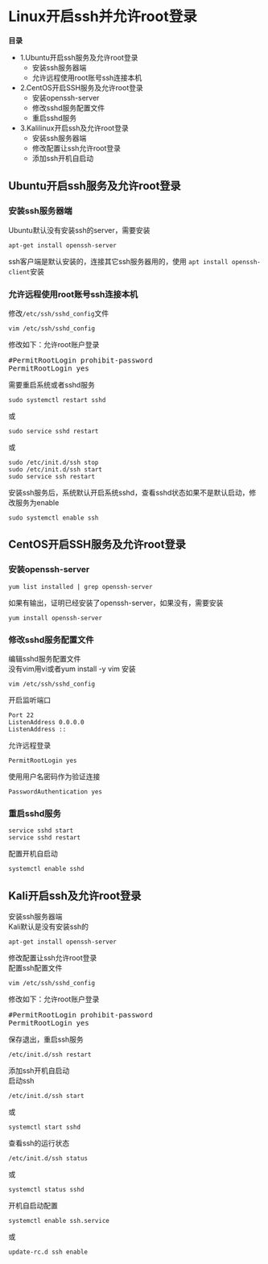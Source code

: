 # Linux开启ssh并允许root登录

**目录**  
- 1.Ubuntu开启ssh服务及允许root登录
  - 安装ssh服务器端
  - 允许远程使用root账号ssh连接本机
- 2.CentOS开启SSH服务及允许root登录
  - 安装openssh-server
  - 修改sshd服务配置文件
  - 重启sshd服务
- 3.Kalilinux开启ssh及允许root登录
  - 安装ssh服务器端
  - 修改配置让ssh允许root登录
  - 添加ssh开机自启动

## Ubuntu开启ssh服务及允许root登录

### 安装ssh服务器端
Ubuntu默认没有安装ssh的server，需要安装  
```
apt-get install openssh-server
```
ssh客户端是默认安装的，连接其它ssh服务器用的，使用 `apt install openssh-client`安装

### 允许远程使用root账号ssh连接本机
修改`/etc/ssh/sshd_config`文件
```
vim /etc/ssh/sshd_config
```
修改如下：允许root账户登录  
<pre>
#PermitRootLogin prohibit-password
PermitRootLogin yes
</pre>
需要重启系统或者sshd服务  
```
sudo systemctl restart sshd
```
或
```
sudo service sshd restart
```
或
```
sudo /etc/init.d/ssh stop
sudo /etc/init.d/ssh start
sudo service ssh restart
```
安装ssh服务后，系统默认开启系统sshd，查看sshd状态如果不是默认启动，修改服务为enable  
```
sudo systemctl enable ssh
```


## CentOS开启SSH服务及允许root登录

### 安装openssh-server
```
yum list installed | grep openssh-server
```
如果有输出，证明已经安装了openssh-server，如果没有，需要安装
```
yum install openssh-server
```
### 修改sshd服务配置文件
编辑sshd服务配置文件  
没有vim用vi或者yum install -y vim 安装  
```
vim /etc/ssh/sshd_config
```
开启监听端口
```
Port 22
ListenAddress 0.0.0.0
ListenAddress ::
```
允许远程登录
```
PermitRootLogin yes
```
使用用户名密码作为验证连接
```
PasswordAuthentication yes
```

### 重启sshd服务
```
service sshd start
service sshd restart
```
配置开机自启动
```
systemctl enable sshd
```


## Kali开启ssh及允许root登录
安装ssh服务器端  
Kali默认是没有安装ssh的  
```
apt-get install openssh-server
```
修改配置让ssh允许root登录  
配置ssh配置文件  
```
vim /etc/ssh/sshd_config
```
修改如下：允许root账户登录  
<pre>
#PermitRootLogin prohibit-password
PermitRootLogin yes
</pre>
保存退出，重启ssh服务
```
/etc/init.d/ssh restart
```
添加ssh开机自启动  
启动ssh  
```
/etc/init.d/ssh start
```
或
```
systemctl start sshd
```
查看ssh的运行状态
```
/etc/init.d/ssh status
```
或
```
systemctl status sshd
```
开机自启动配置
```
systemctl enable ssh.service
```
或
```
update-rc.d ssh enable
```
